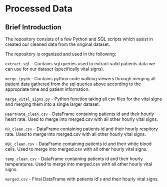 # Processed Data

## Brief Introduction
The repository consists of a few Python and SQL scripts which assist in created our cleaned data from the original dataset.

The repository is organized and used in the following:

`extract.sql` - Contains sql queries used to extract valid patients data we can use for our dataset (specifically vital signs). 

`merge.ipynb` - Contains python code walking viewers through merging all patient data gathered from the sql queries above according to the appropriate time and patient information.

`merge_vital_signs.py` - Python function taking all csv files for the vital signs and merging them into a single larger dataset.

`HeartRate_clean.csv` - DataFrame containing patients id and their hourly heart rate. Used to merge into merged.csv with all other hourly vital signs. 

`RR_clean.csv` - DataFrame containing patients id and their hourly respitory rate. Used to merge into merged.csv with all other hourly vital signs. 

`WBC_clean.csv` - DataFrame containing patients id and their white blood cells. Used to merge into merged.csv with all other hourly vital signs. 

`temp_clean.csv` - DataFrame containing patients id and their hourly temperatures. Used to merge into merged.csv with all other hourly vital signs. 

`merged.csv` - Final DataFrame with patients id's and their hourly vital signs.  



